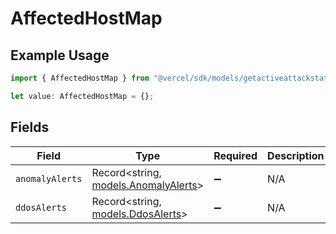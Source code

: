 # AffectedHostMap

## Example Usage

```typescript
import { AffectedHostMap } from "@vercel/sdk/models/getactiveattackstatusop.js";

let value: AffectedHostMap = {};
```

## Fields

| Field                                                              | Type                                                               | Required                                                           | Description                                                        |
| ------------------------------------------------------------------ | ------------------------------------------------------------------ | ------------------------------------------------------------------ | ------------------------------------------------------------------ |
| `anomalyAlerts`                                                    | Record<string, [models.AnomalyAlerts](../models/anomalyalerts.md)> | :heavy_minus_sign:                                                 | N/A                                                                |
| `ddosAlerts`                                                       | Record<string, [models.DdosAlerts](../models/ddosalerts.md)>       | :heavy_minus_sign:                                                 | N/A                                                                |